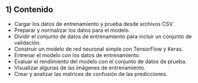 ## 1) Contenido
* Cargar los datos de entrenamiento y prueba desde archivos CSV.
* Preparar y normalizar los datos para el modelo.
* Dividir el conjunto de datos de entrenamiento para incluir un conjunto de validación.
* Construir un modelo de red neuronal simple con TensorFlow y Keras.
* Entrenar el modelo con los datos de entrenamiento.
* Evaluar el rendimiento del modelo con el conjunto de datos de prueba.
* Visualizar algunas de las imágenes de entrenamiento.
* Crear y analizar las matrices de confusión de las predicciones.

